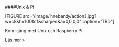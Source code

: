 ####Unix & Pi

[FIGURE src="/image/innebandy/action2.jpg?w=c8&h=100&cf&sharpen&a=0,0,0,0" caption="TBD"]

Kom igång med Unix och Raspberry Pi.

[Läs mer »](#)
